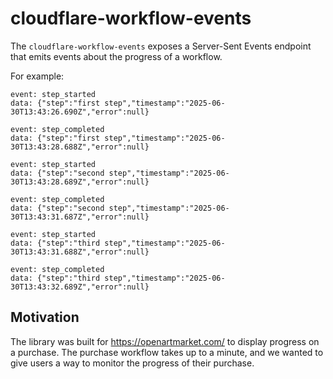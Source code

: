 # cloudflare-workflow-events

The `cloudflare-workflow-events` exposes a Server-Sent Events endpoint that emits events about the progress of a workflow.

For example:

```
event: step_started
data: {"step":"first step","timestamp":"2025-06-30T13:43:26.690Z","error":null}

event: step_completed
data: {"step":"first step","timestamp":"2025-06-30T13:43:28.688Z","error":null}

event: step_started
data: {"step":"second step","timestamp":"2025-06-30T13:43:28.689Z","error":null}

event: step_completed
data: {"step":"second step","timestamp":"2025-06-30T13:43:31.687Z","error":null}

event: step_started
data: {"step":"third step","timestamp":"2025-06-30T13:43:31.688Z","error":null}

event: step_completed
data: {"step":"third step","timestamp":"2025-06-30T13:43:32.689Z","error":null}
```

## Motivation

The library was built for https://openartmarket.com/ to display progress on a purchase. The purchase workflow takes up to a minute, and we wanted to give users a way to monitor the progress of their purchase.
